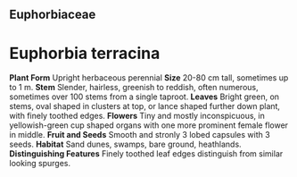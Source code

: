 ## Euphorbiaceae
# Euphorbia terracina
 **Plant Form** Upright herbaceous perennial **Size**  20-80 cm tall, sometimes up to 1 m. **Stem** Slender, hairless, greenish to reddish, often numerous, sometimes over 100 stems from a single taproot. **Leaves** Bright green, on stems, oval shaped in clusters at top, or lance shaped further down plant, with finely toothed edges. **Flowers** Tiny and mostly inconspicuous, in yellowish-green cup shaped organs with one more prominent female flower in middle. **Fruit and Seeds** Smooth and stronly 3 lobed capsules with 3 seeds. **Habitat** Sand dunes, swamps, bare ground, heathlands. **Distinguishing Features** Finely toothed leaf edges distinguish from similar looking spurges.


